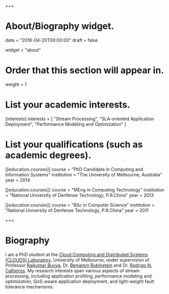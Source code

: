 +++
# About/Biography widget.

date = "2016-04-20T00:00:00"
draft = false

widget = "about"

# Order that this section will appear in.
weight = 1

# List your academic interests.
[interests]
  interests = [
    "Stream Processing",
    "SLA-oriented Application Deployment",
    "Performance Modeling and Optimization"
  ]

# List your qualifications (such as academic degrees).
[[education.courses]]
  course = "PhD Candidate in Computing and Information Systems"
  institution = "The University of Melbourne, Australia"
  year = 2014 

[[education.courses]]
  course = "MEng in Computing Technology"
  institution = "National University of Denfense Technology, P.R.China"
  year = 2013

[[education.courses]]
  course = "BSc in Computer Science"
  institution = "National University of Denfense Technology, P.R.China"
  year = 2011
 
+++

# Biography

I am a PhD student at the [Cloud Computing and Distributed Systems (CLOUDS) Laboratory](http://www.cloudbus.org/), University of Melbourne, under supervision of Professor [Rajkumar Buyya](http://buyya.com/), Dr. [Benjamin Rubinstein](http://www.bipr.net/) and Dr. [Rodrigo N. Calheiros](https://www.westernsydney.edu.au/staff_profiles/uws_profiles/doctor_rodrigo_neves_calheiros). My research interests span various aspects of stream processing, including application profiling, performance modeling and optimization, QoS-aware application deployment, and light-weight fault tolerance mechanisms.



